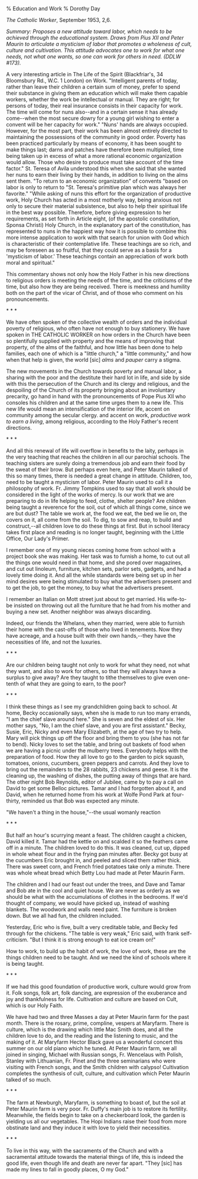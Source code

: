 % Education and Work
% Dorothy Day

*The Catholic Worker*, September 1953, 2,6.

*Summary: Proposes a new attitude toward labor, which needs to be
achieved through the educational system. Draws from Pius XII and Peter
Maurin to articulate a mysticism of labor that promotes a wholeness of
cult, culture and cultivation. This attitude advocates one to work for
what one needs, not what one wants, so one can work for others in need.
(DDLW \#173).*

A very interesting article in The Life of the Spirit (Blackfriar's, 34
Bloomsbury Rd., W.C. 1 London) on Work. "Intelligent parents of today,
rather than leave their children a certain sum of money, prefer to spend
their substance in giving them an education which will make them capable
workers, whether the work be intellectual or manual. They are right; for
persons of today, their real insurance consists in their capacity for
work. The time will come for nuns also--and in a certain sense it has
already come--when the most secure dowry for a young girl wishing to
enter a convent will be her capacity for work." "Nuns' hands are always
occupied. However, for the most part, their work has been almost
entirely directed to maintaining the possessions of the community in
good order. Poverty has been practiced particularly by means of economy,
it has been sought to make things last; darns and patches have therefore
been multiplied, time being taken up in excess of what a more rational
economic organization would allow. Those who desire to produce must take
account of the time factor." St. Teresa of Avila understood this when
she said that she wanted her nuns to earn their living by their hands,
in addition to living on the alms sent them. "To return to an economic
organization" of convents "based on labor is only to return to "St.
Teresa's primitive plan which was always her favorite." "While asking of
nuns this effort for the organization of productive work, Holy Church
has acted in a most motherly way, being anxious not only to secure their
material subsistence, but also to help their spiritual life in the best
way possible. Therefore, before giving expression to her requirements,
as set forth in Article eight, (of the apostolic constitution, Sponsa
Christi) Holy Church, in the explanatory part of the constitution, has
represented to nuns in the happiest way how it is possible to combine
this more intense application to work with that search for union with
God which is characteristic of their contemplative life. These teachings
are so rich, and may be foreseen as so fruitful, that they could serve
as a basis for a 'mysticism of labor.' These teachings contain an
appreciation of work both moral and spiritual."

This commentary shows not only how the Holy Father in his new directions
to religious orders is meeting the needs of the time, and the criticisms
of the time, but also how they are being received. There is meekness and
humility both on the part of the vicar of Christ, and of those who
comment on his pronouncements.

\* \* \*

We have often spoken of the collective wealth of orders and the
individual poverty of religious, who often have not enough to buy
stationery. We have spoken in THE CATHOLIC WORKER on how orders in the
Church have been so plentifully supplied with property and the means of
improving that property, of the alms of the faithful, and how little has
been done to help families, each one of which is a "little church," a
"little community," and how when that help is given, the world [sic]
*alms* and *pauper* carry a stigma.

The new movements in the Church towards poverty and manual labor, a
sharing with the poor and the destitute their hard lot in life, and side
by side with this the persecution of the Church and its clergy and
religious, and the despoiling of the Church of its property bringing
about an involuntary precarity, go hand in hand with the pronouncements
of Pope Pius XII who consoles his children and at the same time urges
them to a new life. This new life would mean an intensification of the
interior life, accent on community among the secular clergy. and accent
on work, *productive work to earn a living*, among religious, according
to the Holy Father's recent directions.

\* \* \*

And all this renewal of life will overflow in benefits to the laity,
perhaps in the very teaching that reaches the children in all our
parochial schools. The teaching sisters are surely doing a tremendous
job and earn their food by the sweat of their brow. But perhaps even
here, and Peter Maurin talked of this so many times, there is needed a
great change in attitude. Children, too, need to be taught a mysticism
of labor. Peter Maurin used to call it a philosophy of work. Fr. Jimmy
Tompkins used to say that all work should be considered in the light of
the works of mercy. Is our work that we are preparing to do in life
helping to feed, clothe, shelter people? Are children being taught a
reverence for the soil, out of which all things come, since we are but
dust? The table we work at, the food we eat, the bed we lie on, the
covers on it, all come from the soil. To dig, to sow and reap, to build
and construct,--all children love to do these things at first. But in
school literacy takes first place and reading is no longer taught,
beginning with the Little Office, Our Lady's Primer.

I remember one of my young nieces coming home from school with a project
book she was making. Her task was to furnish a home, to cut out all the
things one would need in that home, and she pored over magazines, and
cut out linoleum, furniture, kitchen sets, parlor sets, gadgets, and had
a lovely time doing it. And all the while standards were being set up in
her mind desires were being stimulated to buy what the advertisers
present and to get the job, to get the money, to buy what the
advertisers present.

I remember an Italian on Mott street just about to get married. His
wife-to-be insisted on throwing out all the furniture that he had from
his mother and buying a new set. Another neighbor was always discarding.

Indeed, our friends the Whelans, when they married, were able to furnish
their home with the cast-offs of those who lived in tenements. Now they
have acreage, and a house built with their own hands,--they have the
necessities of life, and not the luxuries.

\* \* \*

Are our children being taught not only to work for what they need, not
what they want, and also to work for others, so that they will always
have a surplus to give away? Are they taught to tithe themselves to give
even one-tenth of what they are going to earn, to the poor?

\* \* \*

I think these things as I see my grandchildren going back to school. At
home, Becky occasionally says, when she is made to run too many errands,
"I am the chief slave around here." She is seven and the eldest of six.
Her mother says, "No, I am the chief slave, and you are first
assistant." Becky, Susie, Eric, Nicky and even Mary Elizabeth, at the
age of two try to help. Mary will pick things up off the floor and bring
them to you (she has not far to bend). Nicky loves to set the table, and
bring out baskets of food when we are having a picnic under the mulberry
trees. Everybody helps with the preparation of food. How they all love
to go to the garden to pick squash, tomatoes, onions, cucumbers, green
peppers and carrots. And they love to bring out the remainders to the 28
rabbits, 23 chickens and geese. It is the cleaning up, the washing of
dishes, the putting away of things that are hard. The other night Bob
Reynolds, editor of Jubilee, came by to pay a call on David to get some
Belloc pictures. Tamar and I had forgotten about it, and David, when he
returned home from his work at Wolfe Pond Park at four-thirty, reminded
us that Bob was expected any minute.

"We haven't a thing in the house,"--the usual womanly reaction

\* \* \*

But half an hour's scurrying meant a feast. The children caught a
chicken, David killed it. Tamar had the kettle on and scalded it so the
feathers came off in a minute. The children loved to do this. It was
cleaned, cut up, dipped in whole wheat flour and in the frying pan
minutes after. Becky got busy at the cucumbers Eric brought in, and
peeled and sliced them rather thick. There was sweet corn, and French
fried potatoes take only a minute. There was whole wheat bread which
Betty Lou had made at Peter Maurin Farm.

The children and I had our feast out under the trees, and Dave and Tamar
and Bob ate in the cool and quiet house. We are never as orderly as we
should be what with the accumulations of clothes in the bedrooms. If
we'd thought of company, we would have picked up, instead of washing
blankets. The woodwork and walls need paint. The furniture is broken
down. But we all had fun, the children included.

Yesterday, Eric who is five, built a very creditable table, and Becky
fed through for the chickens. "The table is very weak," Eric said, with
frank self-criticism. "But I think it is strong enough to eat ice cream
on!"

How to work, to build up the habit of work, the love of work, these are
the things children need to be taught. And we need the kind of schools
where it is being taught.

\* \* \*

If we had this good foundation of productive work, culture would grow
from it. Folk songs, folk art, folk dancing, are expression of the
exuberance and joy and thankfulness for life. Cultivation and culture
are based on Cult, which is our Holy Faith.

We have had two and three Masses a day at Peter Maurin farm for the past
month. There is the rosary, prime, compline, vespers at Maryfarm. There
is culture, which is the drawing which little Mac Smith does, and all
the children love to do, and the reading and the listening to music, and
the making of it. At Maryfarm Hector Black gave us a wonderful concert
this summer on our old piano which he tuned. At Peter Maurin farm, we
all joined in singing, Michael with Russian songs, Fr. Wencelaus with
Polish, Stanley with Lithuanian, Fr. Pinet and the three seminarians who
were visiting with French songs, and the Smith children with calypso!
Cultivation completes the synthesis of cult, culture, and cultivation
which Peter Maurin talked of so much.

\* \* \*

The farm at Newburgh, Maryfarm, is something to boast of, but the soil
at Peter Maurin farm is very poor. Fr. Duffy's main job is to restore
its fertility. Meanwhile, the fields begin to take on a checkerboard
look, the garden is yielding us all our vegetables. The Hopi Indians
raise their food from more obstinate land and they induce it with love
to yield their necessities.

\* \* \*

To live in this way, with the sacraments of the Church and with a
sacramental attitude towards the material things of life, this is indeed
the good life, even though life and death are never far apart. "They
[sic] has made my lines to fall in goodly places, O my God."
